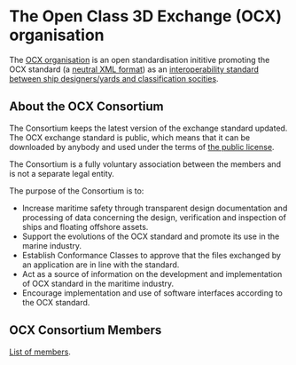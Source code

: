 # The Open Class 3D Exchange (OCX) organisation
The [OCX organisation](https:/3docx.org) is an open standardisation inititive promoting the OCX standard (a [neutral XML format](https://github.com/OCXStandard/OCX_Schema)) as an [interoperability standard between ship designers/yards and classification socities](https://3docx.org/what-distinguishes-the-ocx-standard-from-other-shipbuilding-standars). 

## About the OCX Consortium
The Consortium keeps the latest version of the exchange standard updated. The OCX exchange standard is public, which means that it can be downloaded by anybody and used under the terms of [the public license](https://3docx.org/legal-notice).

The Consortium is a fully voluntary association between the members and is not a separate legal entity.

The purpose of the Consortium is to:

- Increase maritime safety through transparent design documentation and processing of data concerning the design, verification and inspection of ships and floating offshore assets.
- Support the evolutions of the OCX standard and promote its use in the marine industry.
- Establish Conformance Classes to approve that the files exchanged by an application are in line with the standard.
- Act as a source of information on the development and implementation of OCX standard in the maritime industry.
- Encourage implementation and use of software interfaces according to the OCX standard.

## OCX Consortium Members
[List of members](https://3docx.org/members).
